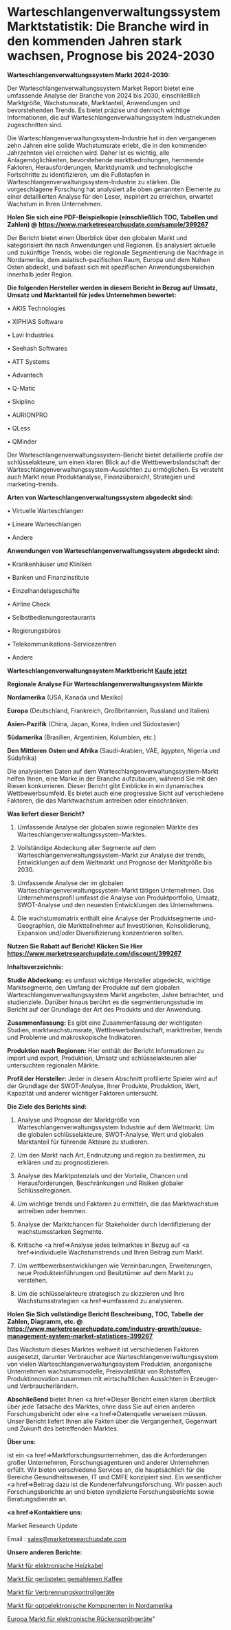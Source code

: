# Warteschlangenverwaltungssystem Marktstatistik: Die Branche wird in den kommenden Jahren stark wachsen, Prognose bis 2024-2030

<strong>Warteschlangenverwaltungssystem Markt 2024-2030:</strong>

Der Warteschlangenverwaltungssystem Market Report bietet eine umfassende Analyse der Branche von 2024 bis 2030, einschließlich Marktgröße, Wachstumsrate, Marktanteil, Anwendungen und bevorstehenden Trends. Es bietet präzise und dennoch wichtige Informationen, die auf Warteschlangenverwaltungssystem Industriekunden zugeschnitten sind.

Die Warteschlangenverwaltungssystem-Industrie hat in den vergangenen zehn Jahren eine solide Wachstumsrate erlebt, die in den kommenden Jahrzehnten viel erreichen wird. Daher ist es wichtig, alle Anlagemöglichkeiten, bevorstehende marktbedrohungen, hemmende Faktoren, Herausforderungen, Marktdynamik und technologische Fortschritte zu identifizieren, um die Fußstapfen in Warteschlangenverwaltungssystem-Industrie zu stärken. Die vorgeschlagene Forschung hat analysiert alle oben genannten Elemente zu einer detaillierten Analyse für den Leser, inspiriert zu erreichen, erwartet Wachstum in Ihren Unternehmen.

<strong>Holen Sie sich eine PDF-Beispielkopie (einschließlich TOC, Tabellen und Zahlen) @
</strong><strong><a href=https://www.marketresearchupdate.com/sample/399267><strong>https://www.marketresearchupdate.com/sample/399267</u></font></a></strong></strong>

Der Bericht bietet einen Überblick über den globalen Markt und kategorisiert ihn nach Anwendungen und Regionen. Es analysiert aktuelle und zukünftige Trends, wobei die regionale Segmentierung die Nachfrage in Nordamerika, dem asiatisch-pazifischen Raum, Europa und dem Nahen Osten abdeckt, und befasst sich mit spezifischen Anwendungsbereichen innerhalb jeder Region.

<strong>Die folgenden Hersteller werden in diesem Bericht in Bezug auf Umsatz, Umsatz und Marktanteil für jedes Unternehmen bewertet:</strong>

• AKIS Technologies

• XIPHIAS Software

• Lavi Industries

• Seehash Softwares

• ATT Systems

• Advantech

• Q-Matic

• Skiplino

• AURIONPRO

• QLess

• QMinder

Der Warteschlangenverwaltungssystem-Bericht bietet detaillierte profile der schlüsselakteure, um einen klaren Blick auf die Wettbewerbslandschaft der Warteschlangenverwaltungssystem-Aussichten zu ermöglichen. Es versteht auch Markt neue Produktanalyse, Finanzübersicht, Strategien und marketing-trends.

<strong>Arten von Warteschlangenverwaltungssystem abgedeckt sind:</strong>

• Virtuelle Warteschlangen

• Lineare Warteschlangen

• Andere

<strong>Anwendungen von Warteschlangenverwaltungssystem abgedeckt sind:</strong>

• Krankenhäuser und Kliniken

• Banken und Finanzinstitute

• Einzelhandelsgeschäfte

• Airline Check

• Selbstbedienungsrestaurants

• Regierungsbüros

• Telekommunikations-Servicezentren

• Andere

<strong>Warteschlangenverwaltungssystem Marktbericht <a href=https://www.marketresearchupdate.com/buynow/399267>Kaufe jetzt</a></strong>

<strong>Regionale Analyse Für Warteschlangenverwaltungssystem Märkte</strong>

<strong>Nordamerika</strong> (USA, Kanada und Mexiko)

<strong>Europa</strong> (Deutschland, Frankreich, Großbritannien, Russland und Italien)

<strong>Asien-Pazifik</strong> (China, Japan, Korea, Indien und Südostasien)

<strong>Südamerika</strong> (Brasilien, Argentinien, Kolumbien, etc.)

<strong>Den Mittleren</strong> <strong>Osten und Afrika</strong> (Saudi-Arabien, VAE, ägypten, Nigeria und Südafrika)

Die analysierten Daten auf dem Warteschlangenverwaltungssystem-Markt helfen Ihnen, eine Marke in der Branche aufzubauen, während Sie mit den Riesen konkurrieren. Dieser Bericht gibt Einblicke in ein dynamisches Wettbewerbsumfeld. Es bietet auch eine progressive Sicht auf verschiedene Faktoren, die das Marktwachstum antreiben oder einschränken.

<strong>Was liefert dieser Bericht?</strong>

1. Umfassende Analyse der globalen sowie regionalen Märkte des Warteschlangenverwaltungssystem-Marktes.

2. Vollständige Abdeckung aller Segmente auf dem Warteschlangenverwaltungssystem-Markt zur Analyse der trends, Entwicklungen auf dem Weltmarkt und Prognose der Marktgröße bis 2030.

3. Umfassende Analyse der im globalen Warteschlangenverwaltungssystem-Markt tätigen Unternehmen. Das Unternehmensprofil umfasst die Analyse von Produktportfolio, Umsatz, SWOT-Analyse und den neuesten Entwicklungen des Unternehmens.

4. Die wachstumsmatrix enthält eine Analyse der Produktsegmente und-Geographien, die Marktteilnehmer auf Investitionen, Konsolidierung, Expansion und/oder Diversifizierung konzentrieren sollten.

<strong>Nutzen Sie Rabatt auf Bericht! Klicken Sie Hier
</strong><strong><a href=https://www.marketresearchupdate.com/discount/399267>https://www.marketresearchupdate.com/discount/399267</b></u></font></strong></a>

<strong>Inhaltsverzeichnis:</strong>

<strong>Studie Abdeckung:</strong> es umfasst wichtige Hersteller abgedeckt, wichtige Marktsegmente, den Umfang der Produkte auf dem globalen Warteschlangenverwaltungssystem Markt angeboten, Jahre betrachtet, und studienziele. Darüber hinaus berührt es die segmentierungsstudie im Bericht auf der Grundlage der Art des Produkts und der Anwendung.

<strong>Zusammenfassung:</strong> Es gibt eine Zusammenfassung der wichtigsten Studien, marktwachstumsrate, Wettbewerbslandschaft, markttreiber, trends und Probleme und makroskopische Indikatoren.

<strong>Produktion nach Regionen:</strong> Hier enthält der Bericht Informationen zu import und export, Produktion, Umsatz und schlüsselakteuren aller untersuchten regionalen Märkte.

<strong>Profil der Hersteller:</strong> Jeder in diesem Abschnitt profilierte Spieler wird auf der Grundlage der SWOT-Analyse, Ihrer Produkte, Produktion, Wert, Kapazität und anderer wichtiger Faktoren untersucht.

<strong>Die Ziele des Berichts sind:</strong>

1) Analyse und Prognose der Marktgröße von Warteschlangenverwaltungssystem Industrie auf dem Weltmarkt.
Um die globalen schlüsselakteure, SWOT-Analyse, Wert und globalen Marktanteil für führende Akteure zu studieren.

2) Um den Markt nach Art, Endnutzung und region zu bestimmen, zu erklären und zu prognostizieren.

3) Analyse des Marktpotenzials und der Vorteile, Chancen und Herausforderungen, Beschränkungen und Risiken globaler Schlüsselregionen.

4) Um wichtige trends und Faktoren zu ermitteln, die das Marktwachstum antreiben oder hemmen.

5) Analyse der Marktchancen für Stakeholder durch Identifizierung der wachstumsstarken Segmente.

6) Kritische <a href=>Analyse</a> jedes teilmarktes in Bezug auf <a href=>individuelle</a> Wachstumstrends und Ihren Beitrag zum Markt.

7) Um wettbewerbsentwicklungen wie Vereinbarungen, Erweiterungen, neue Produkteinführungen und Besitztümer auf dem Markt zu verstehen.

8) Um die schlüsselakteure strategisch zu skizzieren und Ihre Wachstumsstrategien <a href=>umfassend</a> zu analysieren.

<strong>Holen Sie Sich vollständige Bericht Beschreibung, TOC, Tabelle der Zahlen, Diagramm, etc. @ </strong><strong><a href=https://www.marketresearchupdate.com/industry-growth/queue-management-system-market-statistices-399267>https://www.marketresearchupdate.com/industry-growth/queue-management-system-market-statistices-399267</a></font></strong>

Das Wachstum dieses Marktes weltweit ist verschiedenen Faktoren ausgesetzt, darunter Verbraucher ace Warteschlangenverwaltungssystem von vielen Warteschlangenverwaltungssystem Produkten, anorganische Unternehmen wachstumsmodelle, Preisvolatilität von Rohstoffen, Produktinnovation zusammen mit wirtschaftlichen Aussichten in Erzeuger-und Verbraucherländern.

<strong>Abschließend</strong> bietet Ihnen <a href=>Dieser</a> Bericht einen klaren überblick über jede Tatsache des Marktes, ohne dass Sie auf einen anderen Forschungsbericht oder eine <a href=>Datenquelle</a> verweisen müssen. Unser Bericht liefert Ihnen alle Fakten über die Vergangenheit, Gegenwart und Zukunft des betreffenden Marktes.

<strong>Über uns:</strong>

 ist ein <a href=>Marktfors</a>chungsunternehmen, das die Anforderungen großer Unternehmen, Forschungsagenturen und anderer Unternehmen erfüllt. Wir bieten verschiedene Services an, die hauptsächlich für die Bereiche Gesundheitswesen, IT und CMFE konzipiert sind. Ein wesentlicher <a href=>Beitrag</a> dazu ist die Kundenerfahrungsforschung. Wir passen auch Forschungsberichte an und bieten syndizierte Forschungsberichte sowie Beratungsdienste an.

<strong><a href=>Kontaktiere uns:</a></strong>

Market Research Update

Email : sales@marketresearchupdate.com

<strong>Unsere anderen Berichte:</strong>

<a href=https://www.linkedin.com/pulse/electronic-heating-cables-market-witness-huge>Markt für elektronische Heizkabel</a>

<a href=https://www.linkedin.com/pulse/roast-ground-coffee-market-size-industry-growth>Markt für gerösteten gemahlenen Kaffee</a>

<a href=https://www.linkedin.com/pulse/combustion-control-equipment-market-2023-analysis-growth>Markt für Verbrennungskontrollgeräte</a>

<a href=https://www.linkedin.com/pulse/north-america-optoelectronic-components-market>Markt für optoelektronische Komponenten in Nordamerika</a>

<a href=https://www.linkedin.com/pulse/europe-electronic-knapsack-sprayer-market-2023-new-comprehensive>Europa Markt für elektronische Rückensprühgeräte</a>"
